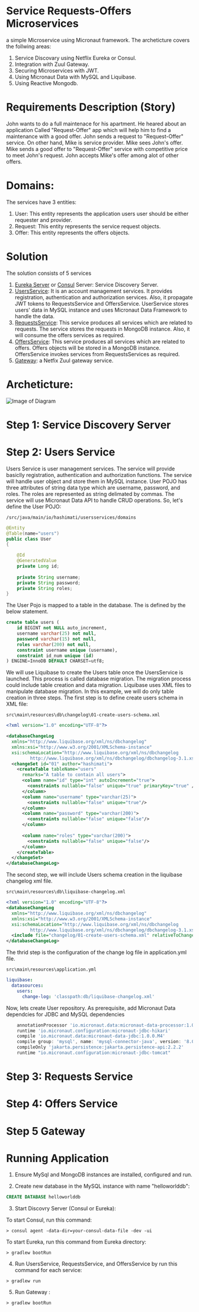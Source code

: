 # Service Requests-Offers Microservices

a simple Microservice using Micronaut framework. The archeticture covers the follwing areas:
1. Service Discovary using Netflix Eureka or Consul.
2. Integration with Zuul Gateway.
3. Securing Microservices with JWT.
4. Using Micronaut Data with MySQL and Liquibase.
5. Using Reactive Mongodb.



# Requirements Description (Story)
  
  John wants to do a full maintenace for his apartment. He heared about an application Called "Request-Offer" app which will help him to find a maintenance with a good offer. John sends a request to "Request-Offer" service. On other hand, Mike is service provider. Mike sees John's offer. Mike sends a good offer to "Request-Offer" service with competitive price to meet John's request. John accepts Mike's offer among alot of other offers.

# Domains: 
The services have 3 entities:

1. User: This entity represents the application users  user should be either requester and provider.
2. Request: This entity represents the service request objects.
3. Offer: This entity represents the offers objects.

# Solution
The solution consists of 5 services 
1. [Eureka Server](https://start.spring.io/#!type=gradle-project&language=java&platformVersion=2.2.0.RELEASE&packaging=jar&jvmVersion=1.8&groupId=io.hashimati&artifactId=eureka&name=eureka&description=Demo%20project%20for%20Spring%20Boot&packageName=io.hashimati.eureka&dependencies=cloud-eureka) or [Consul](https://www.consul.io/downloads.html) Server: Service Discovery Server. 
2. [UsersService](https://www.microstarter.io/?g=io.hashimati&artifact=UsersService&build=Gradle&language=Java&profile=service&port=8888&javaVersion=8&d=security-jwt,discovery-eureka,liquibase): It is an account management services. It provides registration, authentication and authorization services. Also, it propagate JWT tokens to RequestsService and OffersService. UserService stores users' data in MySQL instance and uses Micronaut Data Framework to handle the data. 
3.  [RequestsService](https://www.microstarter.io/?g=io.hashimati&artifact=RequestsService&build=Gradle&language=Java&profile=service&port=-1&javaVersion=8&d=discovery-eureka,security-jwt,mongo-reactive): This service produces all services which are related to requests. The service stores the requests in MongoDB instance. Also, it will consume the offers services as required.  
4. [OffersService](https://www.microstarter.io/?g=io.hashimati&artifact=OffersService&build=Gradle&language=Java&profile=service&port=-1&javaVersion=8&d=discovery-eureka,security-jwt,mongo-reactive): This service produces all services which are related to offers. Offers objects will be stored in a MongoDB instance. OffersService invokes services from RequestsServices as required. 
5. [Gateway](https://start.spring.io/#!type=gradle-project&language=java&platformVersion=2.2.0.RELEASE&packaging=jar&jvmVersion=1.8&groupId=io.hashimati&artifactId=gateway&name=gateway&description=Demo%20project%20for%20Spring%20Boot&packageName=io.hashimati.gateway&dependencies=cloud-zuul,oauth2-resource-server,cloud-eureka,cloud-starter-consul-discovery,thymeleaf):  a Netfix Zuul gateway service. 

# Archeticture: 

![Image of Diagram](https://github.com/hashimati/Service-Requests-Offers-Microservices/raw/master/requests_offers_services.png)

# Step 1: Service Discovery Server 

# Step 2: Users Service 
Users Service is user management services. The service will provide basiclly registration, authentication and authorization functions. The service will handle user object and store them in MySQL instance. User POJO has three attributes of string data type which are username, password, and roles. The roles are represented as string delimated by commas. The service will use Micronaut Data API to handle CRUD operations. So, let's define the User POJO: 
```
/src/java/main/io/hashimati/usersservices/domains
```
```java
@Entity
@Table(name="users")
public class User
{

    @Id
    @GeneratedValue
    private Long id;
    
    private String username;
    private String password;
    private String roles;
}
```
The User Pojo is mapped to a table in the database. The is defined by the below statement. 
```sql
create table users (
    id BIGINT not NULL auto_increment,
    username varchar(25) not null,
    password varchar(15) not null,
    roles varchar(200) not null, 
    constraint username unique (username),
    constraint id_num unique (id)
) ENGINE=InnoDB DEFAULT CHARSET=utf8;
```
We will use Liquibase to create the Users table once the UsersService is launched. This process is called database migration. The migration process could include table creation and data migration. Liquibase uses XML files to manipulate database migration. In this example, we will do only table creation in three steps. The first step is to define create users schema in XML file: 
```
src\main\resources\db\changelog\01-create-users-schema.xml
```
```xml
<?xml version="1.0" encoding="UTF-8"?>

<databaseChangeLog
  xmlns="http://www.liquibase.org/xml/ns/dbchangelog"
  xmlns:xsi="http://www.w3.org/2001/XMLSchema-instance"
  xsi:schemaLocation="http://www.liquibase.org/xml/ns/dbchangelog
         http://www.liquibase.org/xml/ns/dbchangelog/dbchangelog-3.1.xsd">
  <changeSet id="01" author="hashimati">
    <createTable tableName="users"
      remarks="A table to contain all users">
      <column name="id" type="int" autoIncrement="true">
        <constraints nullable="false" unique="true" primaryKey="true" />
      </column>
      <column name="username" type="varchar(25)">
        <constraints nullable="false" unique="true"/>
      </column>
      <column name="password" type="varchar(200)">
        <constraints nullable="false" unique="false"/>
      </column>
      
      <column name="roles" type="varchar(200)">
        <constraints nullable="false" unique="false"/>
      </column>
    </createTable>
  </changeSet>
</databaseChangeLog>
```
The second step, we will include Users schema creation in the liquibase changelog xml file. 
```
src\main\resources\db\liquibase-changelog.xml
```
```xml
<?xml version="1.0" encoding="UTF-8"?>
<databaseChangeLog
  xmlns="http://www.liquibase.org/xml/ns/dbchangelog"
  xmlns:xsi="http://www.w3.org/2001/XMLSchema-instance"
  xsi:schemaLocation="http://www.liquibase.org/xml/ns/dbchangelog
         http://www.liquibase.org/xml/ns/dbchangelog/dbchangelog-3.1.xsd">
  <include file="changelog/01-create-users-schema.xml" relativeToChangelogFile="true"/>
</databaseChangeLog>
```
The thrid step is the configuration of the change log file in application.yml file. 
```
src\main\resources\application.yml
```
```yml
liquibase:
  datasources:
    users:
      change-log: 'classpath:db/liquibase-changelog.xml'
```

Now, lets create User repository. As prerequisite, add Micronaut Data dependcies for JDBC and MySQL dependencies
```gradle
	annotationProcessor 'io.micronaut.data:micronaut-data-processor:1.0.0.M4'
	runtime 'io.micronaut.configuration:micronaut-jdbc-hikari'
	compile 'io.micronaut.data:micronaut-data-jdbc:1.0.0.M4'
	compile group: 'mysql', name: 'mysql-connector-java', version: '8.0.17'
	compileOnly 'jakarta.persistence:jakarta.persistence-api:2.2.2'
	runtime "io.micronaut.configuration:micronaut-jdbc-tomcat"
```

# Step 3: Requests Service 

# Step 4: Offers Service
# Step 5 Gateway

# Running Application
1. Ensure MySql and MongoDB instances are installed, configured and run. 

2. Create new database in the MySQL instance with name "helloworlddb": 
```sql
CREATE DATABASE helloworlddb
```

3. Start Discovry Server (Consul or Eureka):

To start Consul, run this command:
```shell
> consul agent -data-dir=your-consul-data-file -dev -ui
```
To start Eureka, run this command from Eureka directory: 
```shell
> gradlew bootRun
```

4. Run UsersService, RequestsService, and OffersService by run this command for each service: 
```shell
> gradlew run
```

5. Run Gateway :
```shell
> gradlew bootRun
```


